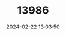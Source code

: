 ---
title: "13986"
category: "Mus tenellus"
draft: false
date: 2024-02-22 13:03:50
languages:
  English: ["Delicate Mouse"]
---